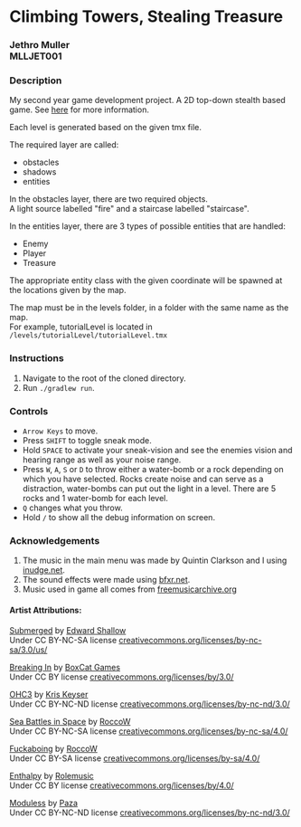# Climbing Towers, Stealing Treasure

<h3>Jethro Muller<br>
MLLJET001</h3>

### Description

My second year game development project. A 2D top-down stealth based game.
See [here](http://www.jethromuller.co.za/projects/game-development/second-year/ctst/) for more information.

Each level is generated based on the given tmx file.

The required layer are called:

* obstacles
* shadows
* entities

In the obstacles layer, there are two required objects.  
A light source labelled "fire" and a staircase labelled "staircase".

In the entities layer, there are 3 types of possible entities that are handled:

* Enemy
* Player
* Treasure

The appropriate entity class with the given coordinate will be spawned at the locations given by 
the map.

The map must be in the levels folder, in a folder with the same name as the map.  
For example, tutorialLevel is located in `/levels/tutorialLevel/tutorialLevel.tmx`

### Instructions

1. Navigate to the root of the cloned directory.
2. Run `./gradlew run`.


### Controls

* `Arrow Keys` to move.
* Press `SHIFT` to toggle sneak mode.
* Hold `SPACE` to activate your sneak-vision and see the enemies vision and hearing range as well 
as your noise range.
* Press `W`, `A`, `S` or `D` to throw either a water-bomb or a rock depending on which you have 
selected.
 Rocks create noise and can serve as a distraction, water-bombs can put out the light in a level.
 There are 5 rocks and 1 water-bomb for each level.
* `Q` changes what you throw.
* Hold `/` to show all the debug information on screen.

### Acknowledgements

1. The music in the main menu was made by Quintin Clarkson and I using [inudge.net](http://inudge.net/).
2. The sound effects were made using [bfxr.net](http://www.bfxr.net/).
3. Music used in game all comes from [freemusicarchive.org](freemusicarchive.org)

#### Artist Attributions:

[Submerged](http://freemusicarchive.org/music/Edward_Shallow/Dodecaheadroom/Edward_Shallow_-_Dodecaheadroom_-_03_Submerged) by [Edward Shallow](http://freemusicarchive.org/music/Edward_Shallow/)  
Under CC BY-NC-SA license [creativecommons.org/licenses/by-nc-sa/3.0/us/](http://creativecommons.org/licenses/by-nc-sa/3.0/us/)

[Breaking In](http://freemusicarchive.org/music/BoxCat_Games/Nameless_the_Hackers_RPG_Soundtrack/BoxCat_Games_-_Nameless-_the_Hackers_RPG_Soundtrack_-_01_Breaking_In) by [BoxCat Games](http://freemusicarchive.org/music/BoxCat_Games/)  
Under CC BY license [creativecommons.org/licenses/by/3.0/](http://creativecommons.org/licenses/by/3.0/)

[OHC3](http://freemusicarchive.org/music/Kris_Keyser/Kris_Keyser/8bp130-04-kris_keyser-ohc3) by [Kris Keyser](http://freemusicarchive.org/music/Kris_Keyser/Kris_Keyser/)  
Under CC BY-NC-ND license [creativecommons.org/licenses/by-nc-nd/3.0/](http://creativecommons.org/licenses/by-nc-nd/3.0/)

[Sea Battles in Space](http://freemusicarchive.org/music/RoccoW/~/RoccoW_-_Sea_Battles_in_Space) by [RoccoW](http://freemusicarchive.org/music/RoccoW/)  
Under CC BY-NC-SA license [creativecommons.org/licenses/by-nc-sa/4.0/](http://creativecommons.org/licenses/by-nc-sa/4.0/)

[Fuckaboing](http://freemusicarchive.org/music/RoccoW/~/RoccoW_-_Fuckaboing) by [RoccoW](http://freemusicarchive.org/music/RoccoW/)  
Under CC BY-SA license [creativecommons.org/licenses/by-sa/4.0/](http://creativecommons.org/licenses/by-sa/4.0/)

[Enthalpy](http://freemusicarchive.org/music/Rolemusic/~/03_rolemusic_-_enthalpy) by [Rolemusic](http://freemusicarchive.org/music/Rolemusic/)  
Under CC BY license [creativecommons.org/licenses/by/4.0/](http://creativecommons.org/licenses/by/4.0/)

[Moduless](http://freemusicarchive.org/music/Paza/The_Slaphappy_Bee_III_EP/Moduless) by [Paza](http://freemusicarchive.org/music/Paza/)  
Under CC BY-NC-ND license [creativecommons.org/licenses/by-nc-nd/3.0/](http://creativecommons.org/licenses/by-nc-nd/3.0/)
